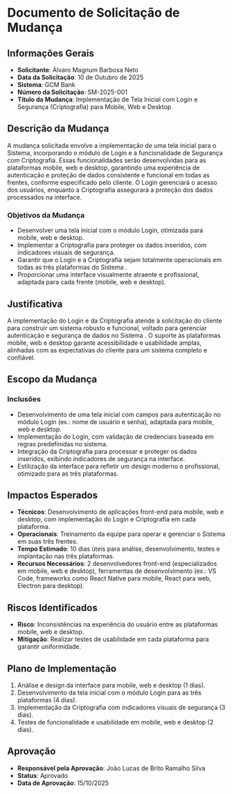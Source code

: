 # Documento de Solicitação de Mudança

## Informações Gerais
- **Solicitante**: Álvaro Magnum Barbosa Neto
- **Data da Solicitação**: 10 de Outubro de 2025
- **Sistema**: GCM Bank 
- **Número da Solicitação**: SM-2025-001
- **Título da Mudança**: Implementação de Tela Inicial com Login e Segurança (Criptografia) para Mobile, Web e Desktop

## Descrição da Mudança
A mudança solicitada envolve a implementação de uma tela inicial para o Sistema, incorporando o módulo de Login e a funcionalidade de Segurança com Criptografia. Essas funcionalidades serão desenvolvidas para as plataformas mobile, web e desktop, garantindo uma experiência de autenticação e proteção de dados consistente e funcional em todas as frentes, conforme especificado pelo cliente. O Login gerenciará o acesso dos usuários, enquanto a Criptografia assegurará a proteção dos dados processados na interface.

### Objetivos da Mudança
- Desenvolver uma tela inicial com o módulo Login, otimizada para mobile, web e desktop.
- Implementar a Criptografia para proteger os dados inseridos, com indicadores visuais de segurança.
- Garantir que o Login e a Criptografia sejam totalmente operacionais em todas as três plataformas do Sistema .
- Proporcionar uma interface visualmente atraente e profissional, adaptada para cada frente (mobile, web e desktop).

## Justificativa
A implementação do Login e da Criptografia atende à solicitação do cliente para construir um sistema robusto e funcional, voltado para gerenciar autenticação e segurança de dados no Sistema . O suporte às plataformas mobile, web e desktop garante acessibilidade e usabilidade amplas, alinhadas com as expectativas do cliente para um sistema completo e confiável.

## Escopo da Mudança
### Inclusões
- Desenvolvimento de uma tela inicial com campos para autenticação no módulo Login (ex.: nome de usuário e senha), adaptada para mobile, web e desktop.
- Implementação do Login, com validação de credenciais baseada em regras predefinidas no sistema.
- Integração da Criptografia para processar e proteger os dados inseridos, exibindo indicadores de segurança na interface.
- Estilização da interface para refletir um design moderno e profissional, otimizado para as três plataformas.

## Impactos Esperados
- **Técnicos**: Desenvolvimento de aplicações front-end para mobile, web e desktop, com implementação do Login e Criptografia em cada plataforma.
- **Operacionais**: Treinamento da equipe para operar e gerenciar o Sistema em suas três frentes.
- **Tempo Estimado**: 10 dias úteis para análise, desenvolvimento, testes e implantação nas três plataformas.
- **Recursos Necessários**: 2 desenvolvedores front-end (especializados em mobile, web e desktop), ferramentas de desenvolvimento (ex.: VS Code, frameworks como React Native para mobile, React para web, Electron para desktop).

## Riscos Identificados
- **Risco**: Inconsistências na experiência do usuário entre as plataformas mobile, web e desktop.
 - **Mitigação**: Realizar testes de usabilidade em cada plataforma para garantir uniformidade.

## Plano de Implementação
1. Análise e design da interface para mobile, web e desktop (1 dias).
2. Desenvolvimento da tela inicial com o módulo Login para as três plataformas (4 dias).
3. Implementação da Criptografia com indicadores visuais de segurança (3 dias).
4. Testes de funcionalidade e usabilidade em mobile, web e desktop (2 dias).

## Aprovação
- **Responsável pela Aprovação**: João Lucas de Brito Ramalho Silva
- **Status**: Aprovado
- **Data de Aprovação**: 15/10/2025